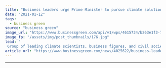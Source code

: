 ```yaml
---
title: "Business leaders urge Prime Minister to pursue climate solutions with same urgency as Covid vaccines"
date: "2021-01-12"
tags: 
  - business green
source: "business green"
image_url: "https://www.businessgreen.com/api/v1/wps/4615734/b263e1f3-7585-4bd2-abf8-532f0d5cd11f/6/SUNAK-Rishi-JOHNSON-Boris-and-VALLANCE-Sir-Patrick-2020-C-Andrew-Parsons-No-10-Downing-Street-Flickr-CC-BY-NC-ND-2-0-185x114.jpg"
image_fp: "/assets/img/post_thumbnails/176.jpg"
lead: "
 Group of leading climate scientists, business figures, and civil society leaders publish open letter to Prime Minister Boris Johnson urging the government to beef up response to escalating climate crisis ..."
article_url: "https://www.businessgreen.com/news/4025622/business-leaders-urge-prime-minister-pursue-climate-solutions-urgency-covid-vaccines"
---
```


---

